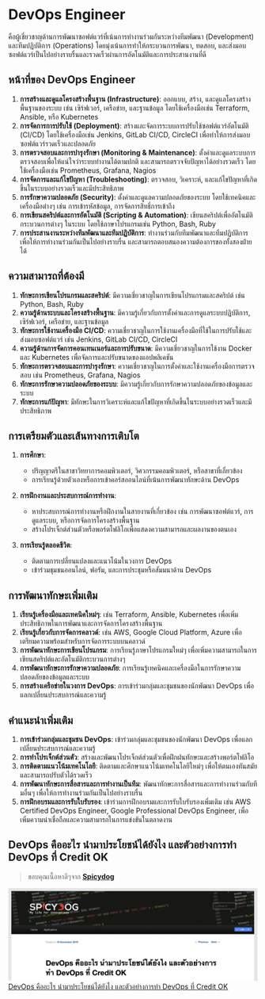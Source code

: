 # DevOps Engineer
คือผู้เชี่ยวชาญด้านการพัฒนาซอฟต์แวร์ที่เน้นการทำงานร่วมกันระหว่างทีมพัฒนา (Development) และทีมปฏิบัติการ (Operations) โดยมุ่งเน้นการทำให้กระบวนการพัฒนา, ทดสอบ, และส่งมอบซอฟต์แวร์เป็นไปอย่างราบรื่นและรวดเร็วผ่านการอัตโนมัติและการประสานงานที่ดี

## หน้าที่ของ DevOps Engineer

1. **การสร้างและดูแลโครงสร้างพื้นฐาน (Infrastructure)**: ออกแบบ, สร้าง, และดูแลโครงสร้างพื้นฐานของระบบ เช่น เซิร์ฟเวอร์, เครือข่าย, และฐานข้อมูล โดยใช้เครื่องมือเช่น Terraform, Ansible, หรือ Kubernetes
2. **การจัดการการปรับใช้ (Deployment)**: สร้างและจัดการระบบการปรับใช้ซอฟต์แวร์อัตโนมัติ (CI/CD) โดยใช้เครื่องมือเช่น Jenkins, GitLab CI/CD, CircleCI เพื่อทำให้การส่งมอบซอฟต์แวร์รวดเร็วและปลอดภัย
3. **การตรวจสอบและการบำรุงรักษา (Monitoring & Maintenance)**: ตั้งค่าและดูแลระบบการตรวจสอบเพื่อให้แน่ใจว่าระบบทำงานได้ตามปกติ และสามารถตรวจจับปัญหาได้อย่างรวดเร็ว โดยใช้เครื่องมือเช่น Prometheus, Grafana, Nagios
4. **การจัดการและแก้ไขปัญหา (Troubleshooting)**: ตรวจสอบ, วิเคราะห์, และแก้ไขปัญหาที่เกิดขึ้นในระบบอย่างรวดเร็วและมีประสิทธิภาพ
5. **การรักษาความปลอดภัย (Security)**: ตั้งค่าและดูแลความปลอดภัยของระบบ โดยใช้เทคนิคและเครื่องมือต่างๆ เช่น การเข้ารหัสข้อมูล, การจัดการสิทธิ์การเข้าถึง
6. **การเขียนสคริปต์และการอัตโนมัติ (Scripting & Automation)**: เขียนสคริปต์เพื่ออัตโนมัติกระบวนการต่างๆ ในระบบ โดยใช้ภาษาโปรแกรมเช่น Python, Bash, Ruby
7. **การประสานงานระหว่างทีมพัฒนาและทีมปฏิบัติการ**: ทำงานร่วมกับทีมพัฒนาและทีมปฏิบัติการเพื่อให้การทำงานร่วมกันเป็นไปอย่างราบรื่น และสามารถตอบสนองความต้องการของทั้งสองฝ่ายได้

## ความสามารถที่ต้องมี

1. **ทักษะการเขียนโปรแกรมและสคริปต์**: มีความเชี่ยวชาญในการเขียนโปรแกรมและสคริปต์ เช่น Python, Bash, Ruby
2. **ความรู้ด้านระบบและโครงสร้างพื้นฐาน**: มีความรู้เกี่ยวกับการตั้งค่าและการดูแลระบบปฏิบัติการ, เซิร์ฟเวอร์, เครือข่าย, และฐานข้อมูล
3. **ทักษะการใช้งานเครื่องมือ CI/CD**: ความเชี่ยวชาญในการใช้งานเครื่องมือที่ใช้ในการปรับใช้และส่งมอบซอฟต์แวร์ เช่น Jenkins, GitLab CI/CD, CircleCI
4. **ความรู้ด้านการจัดการคอนเทนเนอร์และการปรับขนาด**: มีความเชี่ยวชาญในการใช้งาน Docker และ Kubernetes เพื่อจัดการและปรับขนาดของแอปพลิเคชัน
5. **ทักษะการตรวจสอบและการบำรุงรักษา**: ความเชี่ยวชาญในการตั้งค่าและใช้งานเครื่องมือการตรวจสอบ เช่น Prometheus, Grafana, Nagios
6. **ทักษะการรักษาความปลอดภัยของระบบ**: มีความรู้เกี่ยวกับการรักษาความปลอดภัยของข้อมูลและระบบ
7. **ทักษะการแก้ปัญหา**: มีทักษะในการวิเคราะห์และแก้ไขปัญหาที่เกิดขึ้นในระบบอย่างรวดเร็วและมีประสิทธิภาพ

## การเตรียมตัวและเส้นทางการเติบโต

1. **การศึกษา**:
    - ปริญญาตรีในสาขาวิทยาการคอมพิวเตอร์, วิศวกรรมคอมพิวเตอร์, หรือสาขาที่เกี่ยวข้อง
    - การเรียนรู้ด้วยตัวเองหรือการเข้าคอร์สออนไลน์ที่เน้นการพัฒนาทักษะด้าน DevOps

2. **การฝึกงานและประสบการณ์การทำงาน**:
    - หาประสบการณ์การทำงานหรือฝึกงานในสายงานที่เกี่ยวข้อง เช่น การพัฒนาซอฟต์แวร์, การดูแลระบบ, หรือการจัดการโครงสร้างพื้นฐาน
    - สร้างโปรเจ็กต์ส่วนตัวหรือพอร์ตโฟลิโอเพื่อแสดงความสามารถและผลงานของตนเอง

3. **การเรียนรู้ตลอดชีวิต**:
    - ติดตามการเปลี่ยนแปลงและแนวโน้มในวงการ DevOps
    - เข้าร่วมชุมชนออนไลน์, ฟอรัม, และการประชุมหรือสัมมนาด้าน DevOps

## การพัฒนาทักษะเพิ่มเติม

1. **เรียนรู้เครื่องมือและเทคนิคใหม่ๆ**: เช่น Terraform, Ansible, Kubernetes เพื่อเพิ่มประสิทธิภาพในการพัฒนาและการจัดการโครงสร้างพื้นฐาน
2. **เรียนรู้เกี่ยวกับการจัดการคลาวด์**: เช่น AWS, Google Cloud Platform, Azure เพื่อเตรียมความพร้อมสำหรับการจัดการระบบบนคลาวด์
3. **การพัฒนาทักษะการเขียนโปรแกรม**: การเรียนรู้ภาษาโปรแกรมใหม่ๆ เพื่อเพิ่มความสามารถในการเขียนสคริปต์และอัตโนมัติกระบวนการต่างๆ
4. **การพัฒนาทักษะการรักษาความปลอดภัย**: การเรียนรู้เทคนิคและเครื่องมือในการรักษาความปลอดภัยของข้อมูลและระบบ
5. **การสร้างเครือข่ายในวงการ DevOps**: การเข้าร่วมกลุ่มและชุมชนของนักพัฒนา DevOps เพื่อแลกเปลี่ยนประสบการณ์และความรู้

## คำแนะนำเพิ่มเติม

1. **การเข้าร่วมกลุ่มและชุมชน DevOps**: เข้าร่วมกลุ่มและชุมชนของนักพัฒนา DevOps เพื่อแลกเปลี่ยนประสบการณ์และความรู้
2. **การทำโปรเจ็กต์ส่วนตัว**: สร้างและพัฒนาโปรเจ็กต์ส่วนตัวเพื่อฝึกฝนทักษะและสร้างพอร์ตโฟลิโอ
3. **การติดตามแนวโน้มเทคโนโลยี**: ติดตามและศึกษาแนวโน้มเทคโนโลยีใหม่ๆ เพื่อให้ตนเองทันสมัยและสามารถปรับตัวได้รวดเร็ว
4. **การพัฒนาทักษะการสื่อสารและการทำงานเป็นทีม**: พัฒนาทักษะการสื่อสารและการทำงานร่วมกับทีมอื่นๆ เพื่อให้การทำงานร่วมกันเป็นไปอย่างราบรื่น
5. **การฝึกอบรมและการรับใบรับรอง**: เข้าร่วมการฝึกอบรมและการรับใบรับรองเพิ่มเติม เช่น AWS Certified DevOps Engineer, Google Professional DevOps Engineer, เพื่อเพิ่มความน่าเชื่อถือและความสามารถในการแข่งขันในตลาดงาน

## DevOps คืออะไร นำมาประโยชน์ได้ยังไง และตัวอย่างการทำ DevOps ที่ Credit OK
> ขอบคุณเนื้อหาดีๆจาก **[Spicydog](https://www.spicydog.org/blog/)**

![](./images/dev.04.jpg)
[DevOps คืออะไร นำมาประโยชน์ได้ยังไง และตัวอย่างการทำ DevOps ที่ Credit OK](https://www.spicydog.org/blog/introduction-to-devops-and-the-practical-use-cases-at-credit-ok/)